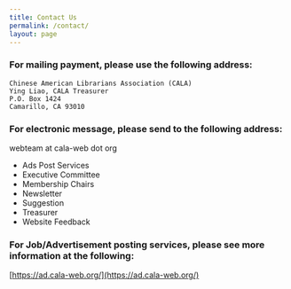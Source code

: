 ```yaml
---
title: Contact Us
permalink: /contact/
layout: page
---
```

### For mailing payment, please use the following address:
	Chinese American Librarians Association (CALA)
	Ying Liao, CALA Treasurer
	P.O. Box 1424
	Camarillo, CA 93010

### For electronic message, please send to the following address:
webteam at cala-web dot org
- Ads Post Services
- Executive Committee
- Membership Chairs
- Newsletter
- Suggestion
- Treasurer
- Website Feedback

### For Job/Advertisement posting services, please see more information at the following:
[https://ad.cala-web.org/](https://ad.cala-web.org/)
